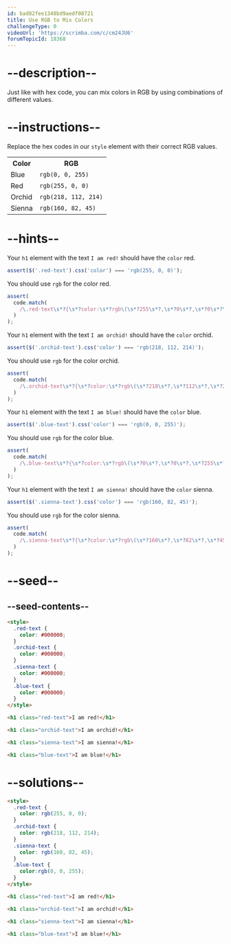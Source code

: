 ```yaml
---
id: bad82fee1348bd9aedf08721
title: Use RGB to Mix Colors
challengeType: 0
videoUrl: 'https://scrimba.com/c/cm24JU6'
forumTopicId: 18368
---
```


# --description--

Just like with hex code, you can mix colors in RGB by using combinations of different values.

# --instructions--

Replace the hex codes in our `style` element with their correct RGB values.

<table class='table table-striped'><tbody><tr><th>Color</th><th>RGB</th></tr><tr><td>Blue</td><td><code>rgb(0, 0, 255)</code></td></tr><tr><td>Red</td><td><code>rgb(255, 0, 0)</code></td></tr><tr><td>Orchid</td><td><code>rgb(218, 112, 214)</code></td></tr><tr><td>Sienna</td><td><code>rgb(160, 82, 45)</code></td></tr></tbody></table>

# --hints--

Your `h1` element with the text `I am red!` should have the `color` red.

```js
assert($('.red-text').css('color') === 'rgb(255, 0, 0)');
```

You should use `rgb` for the color red.

```js
assert(
  code.match(
    /\.red-text\s*?{\s*?color:\s*?rgb\(\s*?255\s*?,\s*?0\s*?,\s*?0\s*?\)\s*?;\s*?}/gi
  )
);
```

Your `h1` element with the text `I am orchid!` should have the `color` orchid.

```js
assert($('.orchid-text').css('color') === 'rgb(218, 112, 214)');
```

You should use `rgb` for the color orchid.

```js
assert(
  code.match(
    /\.orchid-text\s*?{\s*?color:\s*?rgb\(\s*?218\s*?,\s*?112\s*?,\s*?214\s*?\)\s*?;\s*?}/gi
  )
);
```

Your `h1` element with the text `I am blue!` should have the `color` blue.

```js
assert($('.blue-text').css('color') === 'rgb(0, 0, 255)');
```

You should use `rgb` for the color blue.

```js
assert(
  code.match(
    /\.blue-text\s*?{\s*?color:\s*?rgb\(\s*?0\s*?,\s*?0\s*?,\s*?255\s*?\)\s*?;\s*?}/gi
  )
);
```

Your `h1` element with the text `I am sienna!` should have the `color` sienna.

```js
assert($('.sienna-text').css('color') === 'rgb(160, 82, 45)');
```

You should use `rgb` for the color sienna.

```js
assert(
  code.match(
    /\.sienna-text\s*?{\s*?color:\s*?rgb\(\s*?160\s*?,\s*?82\s*?,\s*?45\s*?\)\s*?;\s*?}/gi
  )
);
```

# --seed--

## --seed-contents--

```html
<style>
  .red-text {
    color: #000000;
  }
  .orchid-text {
    color: #000000;
  }
  .sienna-text {
    color: #000000;
  }
  .blue-text {
    color: #000000;
  }
</style>

<h1 class="red-text">I am red!</h1>

<h1 class="orchid-text">I am orchid!</h1>

<h1 class="sienna-text">I am sienna!</h1>

<h1 class="blue-text">I am blue!</h1>
```

# --solutions--

```html
<style>
  .red-text {
    color: rgb(255, 0, 0);
  }
  .orchid-text {
    color: rgb(218, 112, 214);
  }
  .sienna-text {
    color: rgb(160, 82, 45);
  }
  .blue-text {
    color:rgb(0, 0, 255);
  }
</style>

<h1 class="red-text">I am red!</h1>

<h1 class="orchid-text">I am orchid!</h1>

<h1 class="sienna-text">I am sienna!</h1>

<h1 class="blue-text">I am blue!</h1>
```